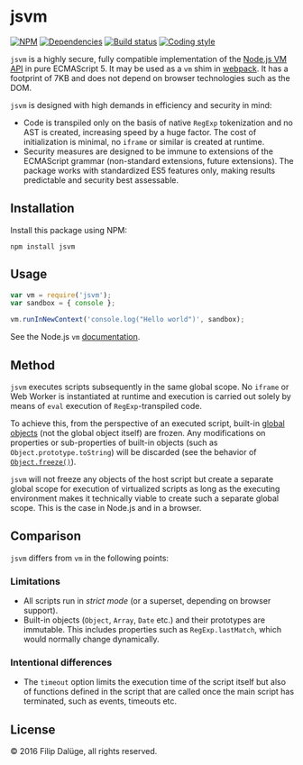 # jsvm

[![NPM](https://img.shields.io/npm/v/jsvm.svg?maxAge=2592000&style=flat-square)](https://www.npmjs.com/package/jsvm)
[![Dependencies](https://img.shields.io/david/daluege/jsvm.svg?maxAge=2592000&style=flat-square)](https://david-dm.org/daluege/jsvm)
[![Build status](https://img.shields.io/travis/daluege/jsvm/master.svg?style=flat-square)](https://travis-ci.org/daluege/jsvm)
[![Coding style](https://img.shields.io/badge/code%20style-standard-blue.svg?style=flat-square)](http://standardjs.com/)

`jsvm` is a highly secure, fully compatible implementation of the [Node.js VM API](https://nodejs.org/api/vm.html) in pure ECMAScript 5. It may be used as a `vm` shim in [webpack](http://webpack.github.io/). It has a footprint of 7KB and does not depend on browser technologies such as the DOM.

`jsvm` is designed with high demands in efficiency and security in mind:

* Code is transpiled only on the basis of native `RegExp` tokenization
  and no AST is created, increasing speed by a huge factor. The cost
  of initialization is minimal, no `iframe` or similar is created at runtime.
* Security measures are designed to be immune to
  extensions of the ECMAScript grammar (non-standard
  extensions, future extensions). The package
  works with standardized ES5 features only, making results
  predictable and security best assessable.

## Installation

Install this package using NPM:

    npm install jsvm

## Usage

```javascript
var vm = require('jsvm');
var sandbox = { console };

vm.runInNewContext('console.log("Hello world")', sandbox);
```

See the Node.js `vm` [documentation](https://nodejs.org/api/vm.html).

## Method

`jsvm` executes scripts subsequently in the same global scope. No
`iframe` or Web Worker is instantiated at runtime and execution is
carried out solely by means of `eval` execution of `RegExp`-transpiled
code.

To achieve this, from the perspective of an executed script, built-in
[global objects](https://es5.github.io/#x15.1) (not the global object itself) are
frozen. Any modifications on properties or sub-properties of built-in
objects (such as `Object.prototype.toString`)
will be discarded (see the behavior of [`Object.freeze()`](https://developer.mozilla.org/de/docs/Web/JavaScript/Reference/Global_Objects/Object/freeze)).

`jsvm` will not freeze any objects of the host script but create a
separate global scope for execution of virtualized scripts as long as
the executing environment makes it technically viable to create such a
separate global scope. This is the case in Node.js and in a browser.

## Comparison

`jsvm` differs from `vm` in the following points:

### Limitations

* All scripts run in _strict mode_ (or a superset, depending on browser support).
* Built-in objects (`Object`, `Array`, `Date` etc.) and their prototypes are immutable.
  This includes properties such as `RegExp.lastMatch`, which would normally change dynamically.

### Intentional differences

* The `timeout` option limits the execution time of the script itself but also of functions defined in the script that are called once the main script has terminated, such as events, timeouts etc.

## License

© 2016 Filip Dalüge, all rights reserved.
